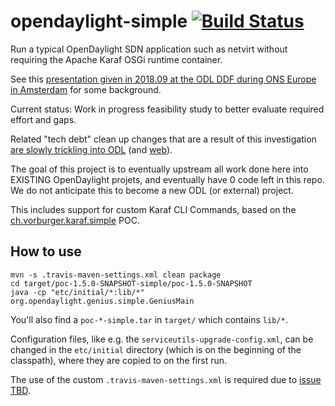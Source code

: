 # opendaylight-simple [![Build Status](https://travis-ci.org/vorburger/opendaylight-simple.svg?branch=master)](https://travis-ci.org/vorburger/opendaylight-simple)

Run a typical OpenDaylight SDN application such as netvirt without requiring the Apache Karaf OSGi runtime container.

See this [presentation given in 2018.09 at the ODL DDF during ONS Europe in Amsterdam](https://docs.google.com/presentation/d/14TM9oCn0nLo7RJAhAHglXM4P6oTxsVjJBfFE1wl1qJc) for some background.

Current status: Work in progress feasibility study to better evaluate required effort and gaps.

Related "tech debt" clean up changes that are a result of this investigation
[are slowly trickling into ODL](https://git.opendaylight.org/gerrit/#/q/topic:simple-dist) (and [web](https://git.opendaylight.org/gerrit/#/q/topic:simple-dist_web)).

The goal of this project is to eventually upstream all work done here into EXISTING OpenDaylight projets, and eventually have 0 code left in this repo.
We do not anticipate this to become a new ODL (or external) project.

This includes support for custom Karaf CLI Commands, based on the [ch.vorburger.karaf.simple](https://github.com/vorburger/ch.vorburger.karaf.simple) POC.

## How to use

    mvn -s .travis-maven-settings.xml clean package
    cd target/poc-1.5.0-SNAPSHOT-simple/poc-1.5.0-SNAPSHOT
    java -cp "etc/initial/*:lib/*" org.opendaylight.genius.simple.GeniusMain

You'll also find a `poc-*-simple.tar` in `target/` which contains `lib/*`.

Configuration files, like e.g. the `serviceutils-upgrade-config.xml`, can be changed in the `etc/initial` directory (which is on the beginning of the classpath), where they are copied to on the first run.

The use of the custom `.travis-maven-settings.xml` is required due to [issue TBD](https://github.com/vorburger/opendaylight-simple/issues/37).
